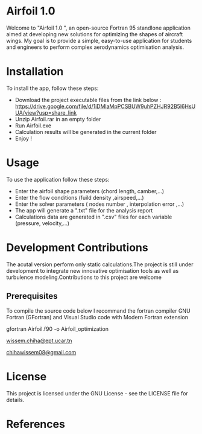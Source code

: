 # Airfoil 1.0
Welcome to "Airfoil 1.0 ", an open-source Fortran 95  standlone application aimed at developing new solutions for optimizing the shapes of aircraft wings.
My goal is to provide a simple, easy-to-use application for students and  engineers to perform complex aerodynamics optimisation analysis.
  
# Installation
To install the app, follow these steps:
 * Download the project executable files from the link below :
   https://drive.google.com/file/d/1iDMlaMpPCSBUW9uhPZHJR92B5l6HsUUA/view?usp=share_link 
 * Unzip  Airfoil.rar in an empty folder 
 * Run Airfoil.exe 
 * Calculation results will be generated in the current folder
 * Enjoy !
 
 
 # Usage 
To use the application follow these steps:
  * Enter the airfoil shape parameters (chord length, camber,...) 
  * Enter the flow conditions  (fuild density ,airspeed,...)
  * Enter the solver parameters ( nodes number , interpolation error ,...)
  * The app will generate a ".txt" file for the analysis report 
  * Calculations data are generated in ".csv" files for each variable (pressure, velocity,...)
  
# Development Contributions
The acutal version perform only static calculations.The project is still under development to integrate  new innovative optimisation tools as well as turbulence modeling.Contributions to this project are welcome
  ## Prerequisites
To compile the source code below I recommand the fortran compiler GNU Fortran (GFortran) and Visual Studio code with Modern Fortran extension  

gfortran Airfoil.f90 -o Airfoil_optimization
 

 

 

wissem.chiha@ept.ucar.tn 

chihawissem08@gmail.com

# License
This project is licensed under the GNU  License - see the LICENSE file for details.

# References 




 
